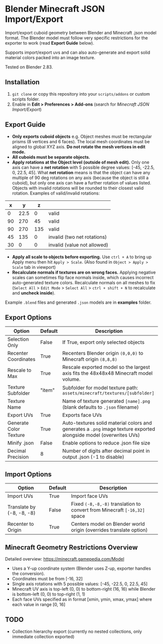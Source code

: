Blender Minecraft JSON Import/Export
=======================================
Import/export cuboid geometry between Blender and Minecraft .json model format. The Blender model must follow very specific restrictions for the exporter to work (read **Export Guide** below).

Supports import/export uvs and can also auto-generate and export solid material colors packed into an image texture.

Tested on Blender 2.83.


Installation
---------------------------------------
1. `git clone` or copy this repository into your `scripts/addons` or custom scripts folder.
2. Enable in **Edit > Preferences > Add-ons** (search for *Minecraft JSON Import/Export*)


Export Guide 
---------------------------------------
- **Only exports cuboid objects** e.g. Object meshes must be rectangular prisms (8 vertices and 6 faces). The local mesh coordinates must be aligned to global XYZ axis. **Do not rotate the mesh vertices in edit mode.**
- **All cuboids must be separate objects.**
- **Apply rotations at the Object level (outside of mesh edit).** Only one axis can have a **net rotation** with 5 possible degree values: [-45, -22.5, 0, 22.5, 45]. What **net rotation** means is that the object can have any multiple of 90 deg rotations on any axis (because the object is still a cuboid), but only one axis can have a further rotation of values listed. Objects with invalid rotations will be rounded to their closest valid rotation. Examples of valid/invalid rotations:

|x   | y   | z  |       |
|----|---- |----|------ |
|0   |22.5 |0   | valid |
|90  |270  |45  | valid |
|90  |270  |135 | valid |
|45  |135  |0   | invalid (two net rotations) |
|30  |0    |0   | invalid (value not allowed) |

- **Apply all scale to objects before exporting.** Use `ctrl + A` to bring up Apply menu then hit `Apply > Scale`. (Also found in `Object > Apply > Scale` tab in viewport)
- **Recalculate normals if textures are on wrong faces.** Applying negative scales can sometimes flip face normals inside, which causes incorrect auto-generated texture colors. Recalculate normals on all meshes to fix (`Select All` > `Edit Mode` > `Select All` > `ctrl + shift + N` to recalculate and **uncheck inside**).

Example `.blend` files and generated `.json` models are in **examples** folder.


Export Options
---------------------------------------
|  Option  |  Default   | Description  |
|----------|------------|------------- |
| Selection Only | False | If True, export only selected objects|
| Recenter Coordinates | True | Recenters Blender origin `(0,0,0)` to Minecraft origin `(8,8,8)`|
| Rescale to Max | True | Rescale exported model so the largest axis fits the 48x48x48 Minecraft model volume.
| Texture Subfolder | "item" | Subfolder for model texture path: `assets/minecraft/textures/[subfolder]` |
| Texture Name | | Name of texture generated `[name].png` (blank defaults to `.json` filename) |
| Export UVs | True | Exports face UVs |
| Generate Color Texture| True | Auto-textures solid material colors and generates a `.png` image texture exported alongside model (overwrites UVs) |
| Minify .json | False | Enable options to reduce .json file size |
| Decimal Precision | 8 | Number of digits after decimal point in output .json (-1 to disable) |

Import Options
---------------------------------------
|  Option  |  Default   | Description  |
|----------|------------|------------- |
| Import UVs | True | Import face UVs |
| Translate by (-8, -8, -8) | False | Fixed `(-8,-8,-8)` translation to convert from Minecraft `[-16,32]` space |
| Recenter to Origin | True | Centers model on Blender world origin (overrides translate option) |


Minecraft Geometry Restrictions Overview
---------------------------------------
Detailed overview: https://minecraft.gamepedia.com/Model
- Uses a Y-up coordinate system (Blender uses Z-up, exporter handles the conversion).
- Coordinates must be from [-16, 32]
- Single axis rotations with 5 possible values: [-45, -22.5, 0, 22.5, 45]
- Minecraft UV axis is top-left (0, 0) to bottom-right (16, 16) while Blender is bottom-left (0, 0) to top-right (1, 1)  
- Each face UVs specified as in format [xmin, ymin, xmax, ymax] where each value in range [0, 16]

TODO
---------------------------------------
- Collection hierarchy export (currently no nested collections, only immediate collection exported)
